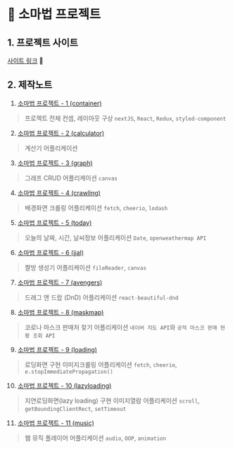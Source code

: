 # 🔮 소마법 프로젝트

## 1. 프로젝트 사이트

[사이트 링크](https://small-magic-project.now.sh/) :apple:

## 2. 제작노트

1. [소마법 프로젝트 - 1 (container)](https://taeny.dev/project/%EC%86%8C%EB%A7%88%EB%B2%95-%ED%94%84%EB%A1%9C%EC%A0%9D%ED%8A%B81/)

> 프로젝트 전체 컨셉, 레이아웃 구상 `nextJS`, `React`, `Redux`, `styled-component`

2. [소마법 프로젝트 - 2 (calculator)](https://taeny.dev/project/%EC%86%8C%EB%A7%88%EB%B2%95-%ED%94%84%EB%A1%9C%EC%A0%9D%ED%8A%B82/)

> 계산기 어플리케이션

3. [소마법 프로젝트 - 3 (graph)](https://taeny.dev/project/%EC%86%8C%EB%A7%88%EB%B2%95-%ED%94%84%EB%A1%9C%EC%A0%9D%ED%8A%B83/)

> 그래프 CRUD 어플리케이션 `canvas`

4. [소마법 프로젝트 - 4 (crawling)](https://taeny.dev/project/%EC%86%8C%EB%A7%88%EB%B2%95-%ED%94%84%EB%A1%9C%EC%A0%9D%ED%8A%B84/)

> 배경화면 크롤링 어플리케이션 `fetch`, `cheerio`, `lodash`

5. [소마법 프로젝트 - 5 (today)](https://taeny.dev/project/%EC%86%8C%EB%A7%88%EB%B2%95-%ED%94%84%EB%A1%9C%EC%A0%9D%ED%8A%B85/)

> 오늘의 날짜, 시간, 날씨정보 어플리케이션 `Date`, `openweathermap API`

6. [소마법 프로젝트 - 6 (jjal)](https://taeny.dev/project/%EC%86%8C%EB%A7%88%EB%B2%95-%ED%94%84%EB%A1%9C%EC%A0%9D%ED%8A%B86/)

> 짤방 생성기 어플리케이션 `fileReader`, `canvas`

7. [소마법 프로젝트 - 7 (avengers)](https://taeny.dev/project/%EC%86%8C%EB%A7%88%EB%B2%95-%ED%94%84%EB%A1%9C%EC%A0%9D%ED%8A%B87/)

> 드래그 앤 드랍 (DnD) 어플리케이션 `react-beautiful-dnd`

8. [소마법 프로젝트 - 8 (maskmap)](https://taeny.dev/project/%EC%86%8C%EB%A7%88%EB%B2%95-%ED%94%84%EB%A1%9C%EC%A0%9D%ED%8A%B88/)

> 코로나 마스크 판매처 찾기 어플리케이션 `네이버 지도 API`와 `공적 마스크 판매 현황 조회 API`

9. [소마법 프로젝트 - 9 (loading)](https://taeny.dev/project/%EC%86%8C%EB%A7%88%EB%B2%95-%ED%94%84%EB%A1%9C%EC%A0%9D%ED%8A%B89/)

> 로딩화면 구현 이미지크롤링 어플리케이션 `fetch`, `cheerio`, `e.stopImmediatePropagation()`

10. [소마법 프로젝트 - 10 (lazyloading)](https://taeny.dev/project/%EC%86%8C%EB%A7%88%EB%B2%95-%ED%94%84%EB%A1%9C%EC%A0%9D%ED%8A%B810/)

> 지연로딩화면(lazy loading) 구현 이미지열람 어플리케이션 `scroll`, `getBoundingClientRect`, `setTimeout`

11. [소마법 프로젝트 - 11 (music)](https://taeny.dev/project/%EC%86%8C%EB%A7%88%EB%B2%95-%ED%94%84%EB%A1%9C%EC%A0%9D%ED%8A%B811/)

> 웹 뮤직 플레이어 어플리케이션 `audio`, `OOP`, `animation`
